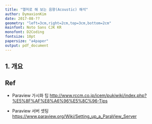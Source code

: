 ```yaml
---
title: "엘머로 해 보는 음향(Acoustic) 해석"
author: DymaxionKim
date: 2017-08-??
geometry: "left=3cm,right=2cm,top=3cm,bottom=2cm"
mainfont: Noto Sans CJK KR
monofont: D2Coding
fontsize: 10pt
papersize: "a4paper"
output: pdf_document
---
```


## 1. 개요



## Ref

* Paraview 가시화 팁
http://www.rccm.co.jp/icem/pukiwiki/index.php?%E5%8F%AF%E8%A6%96%E5%8C%96-Tips

* Paraview 서버 셋팅
https://www.paraview.org/Wiki/Setting_up_a_ParaView_Server
